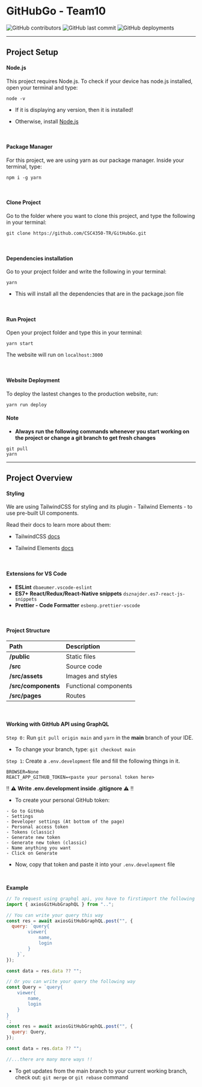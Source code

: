 # GitHubGo - Team10

![GitHub contributors](https://img.shields.io/github/contributors/CSC4350-TR/GitHubGo?color=palevioletred) ![GitHub last commit](https://img.shields.io/github/last-commit/CSC4350-TR/GitHubGo?color=mediumorchid) ![GitHub deployments](https://img.shields.io/github/deployments/CSC4350-TR/GitHubGo/github-pages?label=deploy&color=mediumseagreen)

---

## Project Setup

#### Node.js

This project requires Node.js. To check if your device has node.js installed, open your terminal and type:

```console
node -v
```

- If it is displaying any version, then it is installed!

- Otherwise, install [Node.js](https://nodejs.org/en/download/)

<br/>

#### Package Manager

For this project, we are using yarn as our package manager. Inside your terminal, type:

```console
npm i -g yarn
```

<br/>

#### Clone Project

Go to the folder where you want to clone this project, and type the following in your terminal:

```console
git clone https://github.com/CSC4350-TR/GitHubGo.git
```

<br />

#### Dependencies installation

Go to your project folder and write the following in your terminal:

```console
yarn
```

- This will install all the dependencies that are in the package.json file

<br/>

#### Run Project

Open your project folder and type this in your terminal:

```console
yarn start
```

The website will run on `localhost:3000`

<br/>

#### Website Deployment

To deploy the lastest changes to the production website, run:

```console
yarn run deploy
```

#### Note

- **Always run the following commands whenever you start working on the project or change a git branch to get fresh changes**

```console
git pull
yarn
```

---

## Project Overview

#### Styling

We are using TailwindCSS for styling and its plugin - Tailwind Elements - to use pre-built UI components.

Read their docs to learn more about them:

- TailwindCSS [docs](https://tailwindcss.com/docs/installation)

- Tailwind Elements [docs](https://tailwind-elements.com/quick-start/)

<br />

#### Extensions for VS Code

- **ESLint** `dbaeumer.vscode-eslint`
- **ES7+ React/Redux/React-Native snippets** `dsznajder.es7-react-js-snippets`
- **Prettier - Code Formatter** `esbenp.prettier-vscode`

<br/>

#### Project Structure

| Path                | Description           |
| :------------------ | :-------------------- |
| **/public**         | Static files          |
| **/src**            | Source code           |
| **/src/assets**     | Images and styles     |
| **/src/components** | Functional components |
| **/src/pages**      | Routes                |

<br/>

#### Working with GitHub API using GraphQL

`Step 0:` Run `git pull origin main` and `yarn` in the **main** branch of your IDE.

- To change your branch, type: `git checkout main`

`Step 1`: Create a `.env.development` file and fill the following things in it.

```console
BROWSER=None
REACT_APP_GITHUB_TOKEN=<paste your personal token here>
```

!! ⚠️ **Write .env.development inside .gitignore** ⚠️ !!

- To create your personal GitHub token:

```console
- Go to GitHub
- Settings
- Developer settings (At bottom of the page)
- Personal access token
- Tokens (classic)
- Generate new token
- Generate new token (classic)
- Name anything you want
- Click on Generate
```

- Now, copy that token and paste it into your `.env.development` file

<br />

**Example**

```js
// To request using graphql api, you have to firstimport the following function from the index.js file in the src folder'
import { axiosGitHubGraphQL } from "..";

// You can write your query this way
const res = await axiosGitHubGraphQL.post("", {
  query: `query{
        viewer{
            name,
            login
        }
    }`,
});

const data = res.data ?? "";

// Or you can write your query the following way
const Query = `query{
    viewer{
        name,
        login
    }
}
`;
const res = await axiosGitHubGraphQL.post("", {
  query: Query,
});

const data = res.data ?? "";

//...there are many more ways !!
```

- To get updates from the main branch to your current working branch, check out: `git merge` or `git rebase` command
